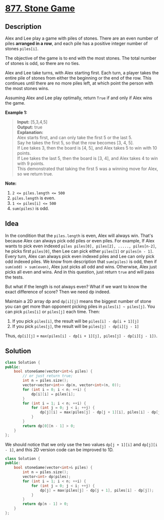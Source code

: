 # [877. Stone Game](https://leetcode.com/problems/stone-game/description/)

## Description

Alex and Lee play a game with piles of stones.  There are an even number of piles **arranged in a row**, and each pile has a positive integer number of stones `piles[i]`.

The objective of the game is to end with the most stones.  The total number of stones is odd, so there are no ties.

Alex and Lee take turns, with Alex starting first.  Each turn, a player takes the entire pile of stones from either the beginning or the end of the row.  This continues until there are no more piles left, at which point the person with the most stones wins.

Assuming Alex and Lee play optimally, return `True` if and only if Alex wins the game.

**Example 1:**

>**Input:** [5,3,4,5] <br>
**Output:** true <br>
**Explanation:** <br>
Alex starts first, and can only take the first 5 or the last 5. <br>
Say he takes the first 5, so that the row becomes [3, 4, 5]. <br>
If Lee takes 3, then the board is [4, 5], and Alex takes 5 to win with 10 points. <br>
If Lee takes the last 5, then the board is [3, 4], and Alex takes 4 to win with 9 points. <br>
This demonstrated that taking the first 5 was a winning move for Alex, so we return true.

**Note:**

1. `2 <= piles.length <= 500`
2. `piles.length` is even.
3. `1 <= piles[i] <= 500`
4. `sum(piles)` is odd.


## Idea

In the condition that the `piles.length` is even, Alex will always win. That's because Alex can always pick odd piles or even piles. For example, If Alex wants to pick even indexed `piles piles[0], piles[2], ....., piles[n-2]`, he picks first `piles[0]`, then Lee can pick either `piles[1]` or `piles[n - 1]`. Every turn, Alex can always pick even indexed piles and Lee can only pick odd indexed piles. We know from description that `sum(piles)` is odd, then if `sum(odd) > sum(even)`, Alex just picks all odd and wins. Otherwise, Alex just picks all even and wins. And in this question, just return `true` and will pass the tests.

But what if the length is not always even? What if we want to know the exact difference of score? Then we need dp indeed.

Maintain a 2D array dp and `dp[i][j]` means the biggest number of stone you can get more than opponent picking piles in `piles[i] ~ piles[j]`. You can pick `piles[i]` or `piles[j]` each time. Then:

1. If you pick `piles[i]`, the result will be `piles[i] - dp[i + 1][j]`
2. If you pick `piles[j]`, the result will be `piles[j] - dp[i][j - 1]`

Thus, `dp[i][j]` = `max(piles[i] - dp[i + 1][j], piles[j] - dp[i][j - 1])`.

## Solution

```cpp
class Solution {
public:
    bool stoneGame(vector<int>& piles) {
        // or just return true;
        int n = piles.size();
        vector<vector<int>> dp(n, vector<int>(n, 0));
        for (int i = 0; i < n; ++i) {
            dp[i][i] = piles[i];
        }
        for (int i = 1; i < n; ++i) {
            for (int j = 0; j < i; ++j) {
                dp[j][i] = max(piles[j] - dp[j + 1][i], piles[i] - dp[j][i - 1]);
            }
        }
        return dp[0][n - 1] > 0;
    }
};
```

We should notice that we only use the two values `dp[j + 1][i]` and `dp[j][i - 1]`, and this 2D version code can be improved to 1D.

```cpp
class Solution {
public:
    bool stoneGame(vector<int>& piles) {
        int n = piles.size();
        vector<int> dp(piles);
        for (int i = 1; i < n; ++i) {
            for (int j = 0; j < i; ++j) {
                dp[j] = max(piles[j] - dp[j + 1], piles[i] - dp[j]);
            }
        }
        return dp[n - 1] > 0;
    }
};
```
